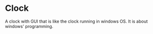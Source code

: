 # Clock
A clock with GUI that is like the clock running in windows OS.
It is about windows' programming.
